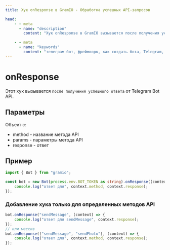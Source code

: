 ```yaml
---
title: Хук onResponse в GramIO - Обработка успешных API-запросов

head:
    - - meta
      - name: "description"
        content: "Хук onResponse в GramIO вызывается после получения успешного ответа от Telegram Bot API. Узнайте как обрабатывать успешные запросы к API и отслеживать параметры ответа."

    - - meta
      - name: "keywords"
        content: "телеграм бот, фреймворк, как создать бота, Telegram, Telegram Bot API, GramIO, TypeScript, JavaScript, Node.JS, Nodejs, Deno, Bun, onResponse, обработка API-запросов, мониторинг запросов, логирование успешных запросов, анализ ответов API, перехват успешных запросов, отслеживание взаимодействия с API, аналитика запросов, параметры API, оптимизация запросов"
---
```


# onResponse

Этот хук вызывается `после получения успешного ответа` от Telegram Bot API.

## Параметры

Объект с:

- method - название метода API
- params - параметры метода API
- response - ответ

<!-- > [!IMPORTANT] -->

## Пример

```ts twoslash
import { Bot } from "gramio";

const bot = new Bot(process.env.BOT_TOKEN as string).onResponse((context) => {
    console.log("ответ для", context.method, context.response);
});
```

### Добавление хука только для определенных методов API

```ts
bot.onResponse("sendMessage", (context) => {
    console.log("ответ для sendMessage", context.response);
});
// или массив
bot.onResponse(["sendMessage", "sendPhoto"], (context) => {
    console.log("ответ для", context.method, context.response);
});
``` 